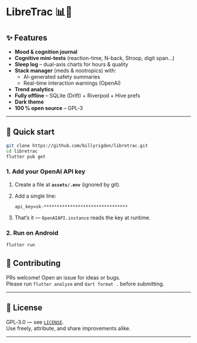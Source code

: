 # LibreTrac 📊🧠

## ✨ Features

* **Mood & cognition journal**  
* **Cognitive mini-tests** (reaction-time, N-back, Stroop, digit span…)
* **Sleep log** – dual-axis charts for hours & quality  
* **Stack manager** (meds & nootropics) with:
  * AI-generated safety summaries  
  * Real-time interaction warnings (OpenAI)  
* **Trend analytics**
* **Fully offline** – SQLite (Drift) + Riverpod + Hive prefs  
* **Dark theme**
* **100 % open source** – GPL‑3

---

## 🚀 Quick start

```bash
git clone https://github.com/billyrigdon/libretrac.git
cd libretrac
flutter pub get
```

### 1. Add your OpenAI API key

1. Create a file at **`assets/.env`** (ignored by git).  
2. Add a single line:

   ```env
   api_key=sk-********************************
   ```

3. That’s it — `OpenAIAPI.instance` reads the key at runtime.

### 2. Run on Android

```bash
flutter run
```

## 🤝 Contributing

PRs welcome!  Open an issue for ideas or bugs.  
Please run `flutter analyze` and `dart format .` before submitting.

---

## 🪪 License

GPL‑3.0 — see [`LICENSE`](LICENSE).  
Use freely, attribute, and share improvements alike.

---
